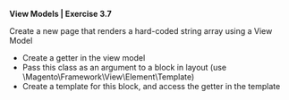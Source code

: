 **View Models | Exercise 3.7**

Create a new page that renders a hard-coded string array using a View Model
  * Create a getter in the view model
  * Pass this class as an argument to a block in layout (use \Magento\Framework\View\Element\Template)
  * Create a template for this block, and access the getter in the template